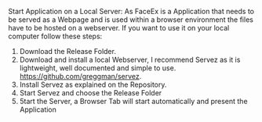 Start Application on a Local Server:
As FaceEx is a Application that needs to be served as a Webpage and is used within a browser environment the files have to be hosted on a webserver.
If you want to use it on your local computer follow these steps:
1. Download the Release Folder.
2. Download and install a local Webserver, I recommend Servez as it is lightweight, well documented and simple to use. https://github.com/greggman/servez.
3. Install Servez as explained on the Repository.
4. Start Servez and choose the Release Folder
5. 5tart the Server, a Browser Tab will start automatically and present the Application 
